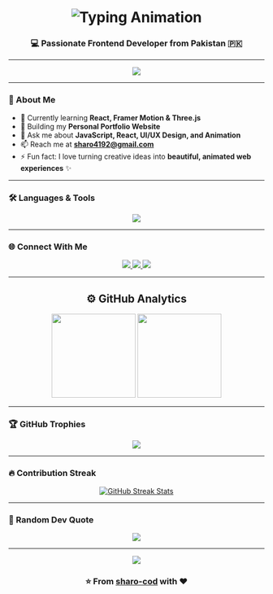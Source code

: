 <!-- 🌈 Profile Header -->
<h1 align="center">
  <img src="https://readme-typing-svg.herokuapp.com?font=Poppins&weight=600&size=35&duration=2500&pause=500&color=00C4FF&center=true&vCenter=true&width=600&lines=Hi+👋,+I'm+Shariq+Alam!;Frontend+Developer+💻;React+%7C+Framer+Motion+%7C+Three.js+Enthusiast;Creative+UI+Designer+🎨" alt="Typing Animation" />
</h1>

<h3 align="center">💻 Passionate Frontend Developer from Pakistan 🇵🇰</h3>

---

<!-- 🌊 Animated Divider -->
<p align="center">
  <img src="https://capsule-render.vercel.app/api?type=waving&color=0:00C4FF,100:7F00FF&height=90&section=header&text=&fontSize=0" />
</p>

---

### 🚀 About Me

- 🌱 Currently learning **React, Framer Motion & Three.js**  
- 💼 Building my **Personal Portfolio Website**  
- 💬 Ask me about **JavaScript, React, UI/UX Design, and Animation**  
- 📫 Reach me at **sharo4192@gmail.com**  
- ⚡ Fun fact: I love turning creative ideas into **beautiful, animated web experiences** ✨  

---

### 🛠️ Languages & Tools

<p align="center">
  <img src="https://skillicons.dev/icons?i=html,css,js,react,vite,tailwind,git,github,vscode,figma" />
</p>

---

### 🌐 Connect With Me

<p align="center">
  <a href="https://www.linkedin.com/in/sharo/shariq-alam" target="_blank">
    <img src="https://img.shields.io/badge/LinkedIn-0077B5?style=for-the-badge&logo=linkedin&logoColor=white"/>
  </a>
  <a href="mailto:sharo4192@gmail.com">
    <img src="https://img.shields.io/badge/Gmail-D14836?style=for-the-badge&logo=gmail&logoColor=white"/>
  </a>
  <a href="https://github.com/sharo-cod" target="_blank">
    <img src="https://img.shields.io/badge/GitHub-171515?style=for-the-badge&logo=github&logoColor=white"/>
  </a>
</p>

---

<!-- 🌀 Animated Stats Section -->
<h2 align="center">⚙️ GitHub Analytics</h2>

<p align="center">
  <img src="https://github-readme-stats.vercel.app/api?username=sharo-cod&show_icons=true&theme=tokyonight&hide_border=true&bg_color=0D1117&title_color=00C4FF&icon_color=00C4FF" height="165" />
  <img src="https://github-readme-stats.vercel.app/api/top-langs/?username=sharo-cod&layout=compact&theme=tokyonight&hide_border=true&bg_color=0D1117&title_color=00C4FF" height="165" />
</p>

---

### 🏆 GitHub Trophies
<p align="center">
  <img src="https://github-profile-trophy.vercel.app/?username=sharo-cod&theme=tokyonight&no-frame=true&margin-w=15&column=6" />
</p>

---

### 🔥 Contribution Streak
<p align="center">
  <a href="https://streak-stats.demolab.com?user=sharo-cod&theme=tokyonight">
    <img src="https://streak-stats.demolab.com?user=sharo-cod&theme=tokyonight&hide_border=true&background=0D1117&fire=00C4FF&ring=00C4FF&currStreakLabel=00C4FF" alt="GitHub Streak Stats" />
  </a>
</p>

---

### 💬 Random Dev Quote
<p align="center">
  <img src="https://quotes-github-readme.vercel.app/api?type=horizontal&theme=tokyonight&animation=grow_out_in" />
</p>

---

<!-- 🌈 Animated Footer -->
<p align="center">
  <img src="https://capsule-render.vercel.app/api?type=waving&color=0:7F00FF,100:00C4FF&height=90&section=footer&text=&fontSize=0" />
</p>

<h3 align="center">⭐️ From <a href="https://github.com/sharo-cod">sharo-cod</a> with ❤️</h3>

